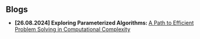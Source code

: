 <h1 id="blogs"></h1>

<h2 style="margin: 30px 0px 10px;">Blogs</h2>

<ul>

<li><strong>[26.08.2024] Exploring Parameterized Algorithms: </strong><a href="https://albinjm.github.io/blog/param-algo-intro.html">A Path to Efficient Problem Solving in Computational Complexity</a></li>

</ul>
